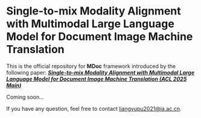 # Single-to-mix Modality Alignment with Multimodal Large Language Model for Document Image Machine Translation

This is the official repository for **MDoc** framework introduced by the following paper: [***Single-to-mix Modality Alignment with Multimodal Large Language Model for Document Image Machine Translation (ACL 2025 Main)***](https://aclanthology.org/2024.naacl-long.392)

Coming soon...

If you have any question, feel free to contact [liangyupu2021@ia.ac.cn](mailto:liangyupu2021@ia.ac.cn).
